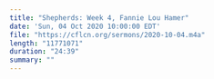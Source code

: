 ```yaml
---
title: "Shepherds: Week 4, Fannie Lou Hamer"
date: 'Sun, 04 Oct 2020 10:00:00 EDT'
file: "https://cflcn.org/sermons/2020-10-04.m4a"
length: "11771071"
duration: "24:39"
summary: ""
---
```

